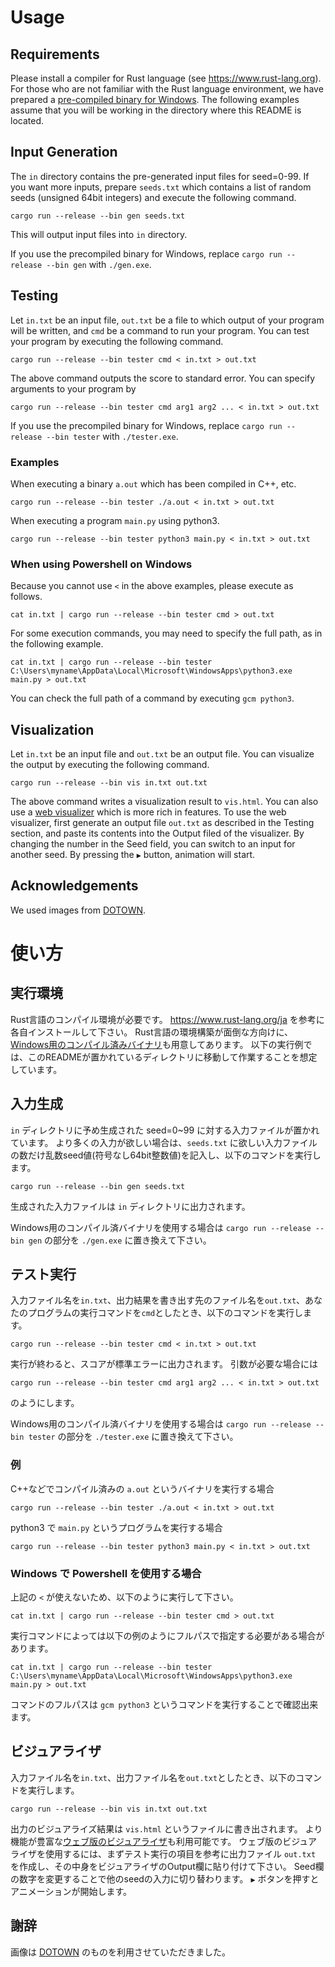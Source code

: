 # Usage

## Requirements
Please install a compiler for Rust language (see https://www.rust-lang.org).
For those who are not familiar with the Rust language environment, we have prepared a [pre-compiled binary for Windows](https://img.atcoder.jp/ahc008/tools_x86_64-pc-windows-gnu_v3.zip).
The following examples assume that you will be working in the directory where this README is located.

## Input Generation
The `in` directory contains the pre-generated input files for seed=0-99.
If you want more inputs, prepare `seeds.txt` which contains a list of random seeds (unsigned 64bit integers) and execute the following command.
```
cargo run --release --bin gen seeds.txt
```
This will output input files into `in` directory.

If you use the precompiled binary for Windows, replace `cargo run --release --bin gen` with `./gen.exe`.

## Testing
Let `in.txt` be an input file, `out.txt` be a file to which output of your program will be written, and `cmd` be a command to run your program.
You can test your program by executing the following command.
```
cargo run --release --bin tester cmd < in.txt > out.txt
```
The above command outputs the score to standard error.
You can specify arguments to your program by 
```
cargo run --release --bin tester cmd arg1 arg2 ... < in.txt > out.txt
```

If you use the precompiled binary for Windows, replace `cargo run --release --bin tester` with `./tester.exe`.


### Examples
When executing a binary `a.out` which has been compiled in C++, etc. 
```
cargo run --release --bin tester ./a.out < in.txt > out.txt
```

When executing a program `main.py` using python3.
```
cargo run --release --bin tester python3 main.py < in.txt > out.txt
```

### When using Powershell on Windows
Because you cannot use `<` in the above examples, please execute as follows.
```
cat in.txt | cargo run --release --bin tester cmd > out.txt
```

For some execution commands, you may need to specify the full path, as in the following example.
```
cat in.txt | cargo run --release --bin tester C:\Users\myname\AppData\Local\Microsoft\WindowsApps\python3.exe main.py > out.txt
```
You can check the full path of a command by executing `gcm python3`.


## Visualization
Let `in.txt` be an input file and `out.txt` be an output file.
You can visualize the output by executing the following command.
```
cargo run --release --bin vis in.txt out.txt
```
The above command writes a visualization result to `vis.html`.
You can also use a [web visualizer](https://img.atcoder.jp/ahc008/f828b9475ffb41d54f05619db6ccbd4f.html?lang=en) which is more rich in features.
To use the web visualizer, first generate an output file `out.txt` as described in the Testing section, and paste its contents into the Output filed of the visualizer.
By changing the number in the Seed field, you can switch to an input for another seed.
By pressing the `▶` button, animation will start.

## Acknowledgements
We used images from [DOTOWN](https://dotown.maeda-design-room.net/).


# 使い方

## 実行環境
Rust言語のコンパイル環境が必要です。
https://www.rust-lang.org/ja を参考に各自インストールして下さい。
Rust言語の環境構築が面倒な方向けに、[Windows用のコンパイル済みバイナリ](https://img.atcoder.jp/ahc008/tools_x86_64-pc-windows-gnu_v3.zip)も用意してあります。
以下の実行例では、このREADMEが置かれているディレクトリに移動して作業することを想定しています。

## 入力生成
`in` ディレクトリに予め生成された seed=0~99 に対する入力ファイルが置かれています。
より多くの入力が欲しい場合は、`seeds.txt` に欲しい入力ファイルの数だけ乱数seed値(符号なし64bit整数値)を記入し、以下のコマンドを実行します。
```
cargo run --release --bin gen seeds.txt
```
生成された入力ファイルは `in` ディレクトリに出力されます。

Windows用のコンパイル済バイナリを使用する場合は `cargo run --release --bin gen` の部分を `./gen.exe` に置き換えて下さい。

## テスト実行
入力ファイル名を`in.txt`、出力結果を書き出す先のファイル名を`out.txt`、あなたのプログラムの実行コマンドを`cmd`としたとき、以下のコマンドを実行します。
```
cargo run --release --bin tester cmd < in.txt > out.txt
```
実行が終わると、スコアが標準エラーに出力されます。
引数が必要な場合には
```
cargo run --release --bin tester cmd arg1 arg2 ... < in.txt > out.txt
```
のようにします。

Windows用のコンパイル済バイナリを使用する場合は `cargo run --release --bin tester` の部分を `./tester.exe` に置き換えて下さい。

### 例
C++などでコンパイル済みの `a.out` というバイナリを実行する場合
```
cargo run --release --bin tester ./a.out < in.txt > out.txt
```

python3 で `main.py` というプログラムを実行する場合
```
cargo run --release --bin tester python3 main.py < in.txt > out.txt
```

### Windows で Powershell を使用する場合
上記の `<` が使えないため、以下のように実行して下さい。
```
cat in.txt | cargo run --release --bin tester cmd > out.txt
```

実行コマンドによっては以下の例のようにフルパスで指定する必要がある場合があります。
```
cat in.txt | cargo run --release --bin tester C:\Users\myname\AppData\Local\Microsoft\WindowsApps\python3.exe main.py > out.txt
```
コマンドのフルパスは `gcm python3` というコマンドを実行することで確認出来ます。

## ビジュアライザ
入力ファイル名を`in.txt`、出力ファイル名を`out.txt`としたとき、以下のコマンドを実行します。
```
cargo run --release --bin vis in.txt out.txt
```
出力のビジュアライズ結果は `vis.html` というファイルに書き出されます。
より機能が豊富な[ウェブ版のビジュアライザ](https://img.atcoder.jp/ahc008/f828b9475ffb41d54f05619db6ccbd4f.html?lang=ja)も利用可能です。
ウェブ版のビジュアライザを使用するには、まずテスト実行の項目を参考に出力ファイル `out.txt` を作成し、その中身をビジュアライザのOutput欄に貼り付けて下さい。
Seed欄の数字を変更することで他のseedの入力に切り替わります。
`▶` ボタンを押すとアニメーションが開始します。

## 謝辞
画像は [DOTOWN](https://dotown.maeda-design-room.net/) のものを利用させていただきました。
